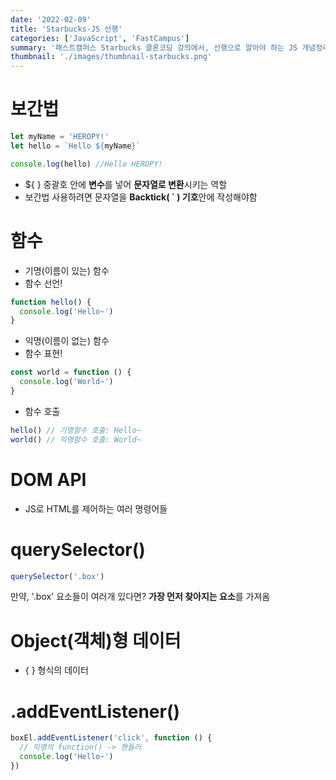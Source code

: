 ```yaml
---
date: '2022-02-09'
title: 'Starbucks-JS 선행'
categories: ['JavaScript', 'FastCampus']
summary: '패스트캠퍼스 Starbucks 클론코딩 강의에서, 선행으로 알아야 하는 JS 개념정리'
thumbnail: './images/thumbnail-starbucks.png'
---
```


# 보간법

```js
let myName = 'HEROPY!'
let hello = `Hello ${myName}`

console.log(hello) //Hello HEROPY!
```

- ${ } 중괄호 안에 **변수**를 넣어 **문자열로 변환**시키는 역할
- 보간법 사용하려면 문자열을 **Backtick( ` ) 기호**안에 작성해야함

# 함수

- 기명(이름이 있는) 함수
- 함수 선언!

```js
function hello() {
  console.log('Hello~')
}
```

- 익명(이름이 없는) 함수
- 함수 표현!

```js
const world = function () {
  console.log('World~')
}
```

- 함수 호출

```js
hello() // 기명함수 호출: Hello~
world() // 익명함수 호출: World~
```

# DOM API

- JS로 HTML를 제어하는 여러 명령어들

# querySelector()

```js
querySelector('.box')
```

만약, '.box' 요소들이 여러개 있다면? **가장 먼저 찾아지는 요소**를 가져옴

# Object(객체)형 데이터

- { } 형식의 데이터

# .addEventListener()

```js
boxEl.addEventListener('click', function () {
  // 익명의 function() -> 핸들러
  console.log('Hello~')
})
```
